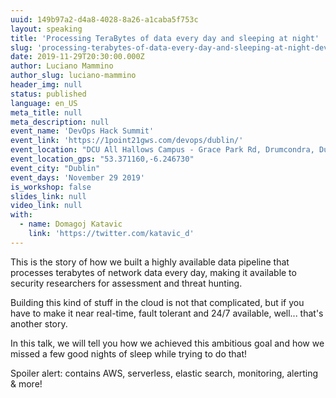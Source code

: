 ```yaml
---
uuid: 149b97a2-d4a8-4028-8a26-a1caba5f753c
layout: speaking
title: 'Processing TeraBytes of data every day and sleeping at night'
slug: 'processing-terabytes-of-data-every-day-and-sleeping-at-night-devops-hack-summit'
date: 2019-11-29T20:30:00.000Z
author: Luciano Mammino
author_slug: luciano-mammino
header_img: null
status: published
language: en_US
meta_title: null
meta_description: null
event_name: 'DevOps Hack Summit'
event_link: 'https://1point21gws.com/devops/dublin/'
event_location: "DCU All Hallows Campus - Grace Park Rd, Drumcondra, Dublin, D09 N920, Ireland"
event_location_gps: "53.371160,-6.246730"
event_city: "Dublin"
event_days: 'November 29 2019'
is_workshop: false
slides_link: null
video_link: null
with:
  - name: Domagoj Katavic
    link: 'https://twitter.com/katavic_d'
---
```


This is the story of how we built a highly available data pipeline that processes terabytes of network data every day, making it available to security researchers for assessment and threat hunting.

Building this kind of stuff in the cloud is not that complicated, but if you have to make it near real-time, fault tolerant and 24/7 available, well... that's another story.

In this talk, we will tell you how we achieved this ambitious goal and how we missed a few good nights of sleep while trying to do that!

Spoiler alert: contains AWS, serverless, elastic search, monitoring, alerting & more!
